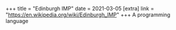 +++
title = "Edinburgh IMP"
date = 2021-03-05
[extra]
link = "https://en.wikipedia.org/wiki/Edinburgh_IMP"
+++
A programming language

